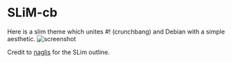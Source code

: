 SLiM-cb
=======
Here is a slim theme which unites #! (crunchbang) and Debian with a simple aesthetic. 
![](https://raw.github.com/cdosborn/slim-cb/master/screenshot.png "screenshot")

Credit to [naglis](https://github.com/naglis/slim-minimal) for the SLim outline.
